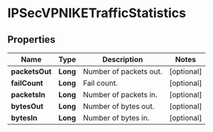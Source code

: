# IPSecVPNIKETrafficStatistics

## Properties
Name | Type | Description | Notes
------------ | ------------- | ------------- | -------------
**packetsOut** | **Long** | Number of packets out. |  [optional]
**failCount** | **Long** | Fail count. |  [optional]
**packetsIn** | **Long** | Number of packets in. |  [optional]
**bytesOut** | **Long** | Number of bytes out. |  [optional]
**bytesIn** | **Long** | Number of bytes in. |  [optional]
